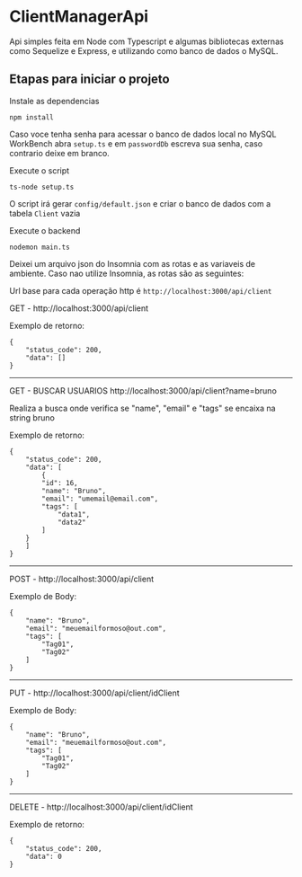 <!--Projeto feito com ❤️ para concorrer a uma vaga para a empresa Grupo Ignição Digital -->

# ClientManagerApi

Api simples feita em Node com Typescript e algumas bibliotecas externas como Sequelize e Express, e utilizando como banco de dados o MySQL.

<!-- **Nota:** É necessario ter instalado o MySQL Workbench. -->
<!--

## Etapas para iniciar o projeto com Docker

Construa a imagem

    docker build -t client_manager_api .

Inicialize o Docker

    docker run -p 3000:3000 client_manager_api -->

## Etapas para iniciar o projeto

Instale as dependencias

    npm install

Caso voce tenha senha para acessar o banco de dados local no MySQL WorkBench abra `setup.ts` e em `passwordDb` escreva sua senha, caso contrario deixe em branco.

Execute o script

    ts-node setup.ts

O script irá gerar `config/default.json` e criar o banco de dados com a tabela `Client` vazia

Execute o backend

    nodemon main.ts

Deixei um arquivo json do Insomnia com as rotas e as variaveis de ambiente. Caso nao utilize Insomnia, as rotas são as seguintes:

Url base para cada operação http é `http://localhost:3000/api/client`

GET - http://localhost:3000/api/client

Exemplo de retorno:

    {
        "status_code": 200,
        "data": []
    }

<hr>

GET - BUSCAR USUARIOS http://localhost:3000/api/client?name=bruno

Realiza a busca onde verifica se "name", "email" e "tags" se encaixa na string bruno

Exemplo de retorno:

    {
        "status_code": 200,
        "data": [
            {
    		"id": 16,
    		"name": "Bruno",
    		"email": "umemail@email.com",
    		"tags": [
    			"data1",
    			"data2"
    		]
    	}
        ]
    }

<hr>

POST - http://localhost:3000/api/client

Exemplo de Body:

    {
        "name": "Bruno",
        "email": "meuemailformoso@out.com",
        "tags": [
            "Tag01",
            "Tag02"
        ]
    }

<hr>

PUT - http://localhost:3000/api/client/idClient

Exemplo de Body:

    {
        "name": "Bruno",
        "email": "meuemailformoso@out.com",
        "tags": [
            "Tag01",
            "Tag02"
        ]
    }

<hr>

DELETE - http://localhost:3000/api/client/idClient

Exemplo de retorno:

    {
        "status_code": 200,
        "data": 0
    }
